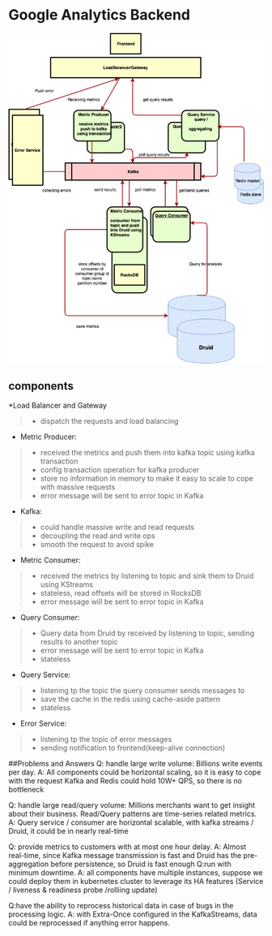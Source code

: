# Google Analytics Backend

![alt text](googleAnalysis.png "Architecture Design")


## components
*Load Balancer and Gateway
>* dispatch the requests and load balancing

* Metric Producer:
> * received the metrics and push them into kafka topic using kafka transaction
> * config transaction operation for kafka producer
> * store no information in memory to make it easy to scale to cope with massive requests
> * error message will be sent to error topic in Kafka

* Kafka:
> * could handle massive write and read requests
> * decoupling the read and write ops
> * smooth the request to avoid spike

* Metric Consumer:
> * received the metrics by listening to topic and sink them to Druid using KStreams
> * stateless, read offsets will be stored in RocksDB
> * error message will be sent to error topic in Kafka

* Query Consumer:
> * Query data from Druid by received by listening to topic, sending results to another topic
> * error message will be sent to error topic in Kafka
> * stateless

* Query Service:
> * listening tp the topic the query consumer sends messages to
> * save the cache in the redis using cache-aside pattern
> * stateless

* Error Service:
> * listening tp the topic of error messages
> * sending notification to frontend(keep-alive connection)


##Problems and Answers
Q: handle large write volume: Billions write events per day.
A: All components could be horizontal scaling, so it is easy to cope with the request
Kafka and Redis could hold 10W+ QPS, so there is no bottleneck

Q: handle large read/query volume: Millions merchants want to get insight about their business. Read/Query patterns are time-series related metrics.
A: Query service / consumer are horizontal scalable, with kafka streams / Druid, it could be in nearly real-time

Q: provide metrics to customers with at most one hour delay.
A: Almost real-time, since Kafka message transmission is fast and Druid has the pre-aggregation before persistence, so Druid is fast enough
Q:run with minimum downtime.
A: all components have multiple instances, suppose we could deploy them in kubernetes cluster to leverage its HA features (Service / liveness & readiness probe /rolliing update)

Q:have the ability to reprocess historical data in case of bugs in the processing logic.
A: with Extra-Once configured in the KafkaStreams, data could be reprocessed if anything error happens.
